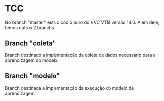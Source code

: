 # TCC

No branch "master" está o códio puro do VVC VTM versão 14.0. Além dele, temos outros 2 branchs.

## Branch "coleta"
Branch destinado a implementação da coleta de dados necessário para a aprendizagem do modelo.

## Branch "modelo"
Branch destinada a implementação da execução do modelo de aprendizagem.
